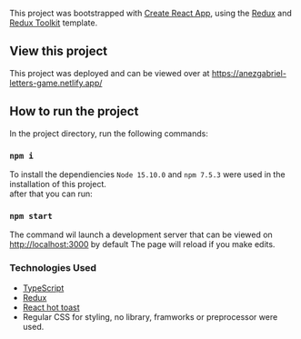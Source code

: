 This project was bootstrapped with [Create React App](https://github.com/facebook/create-react-app), using the [Redux](https://redux.js.org/) and [Redux Toolkit](https://redux-toolkit.js.org/) template.

## View this project

This project was deployed and can be viewed over at https://anezgabriel-letters-game.netlify.app/

## How to run the project

In the project directory, run the following commands:

### `npm i`

To install the dependiencies `Node 15.10.0` and `npm 7.5.3` were used in the installation of this project.<br />
after that you can run:

### `npm start`

The command wil launch a development server that can be viewed on [http://localhost:3000](http://localhost:3000) by default
The page will reload if you make edits.<br />

### Technologies Used

- [TypeScript](https://www.typescriptlang.org/)
- [Redux](https://redux-toolkit.js.org/)
- [React hot toast](https://react-hot-toast.com/)
- Regular CSS for styling, no library, framworks or preprocessor were used.
